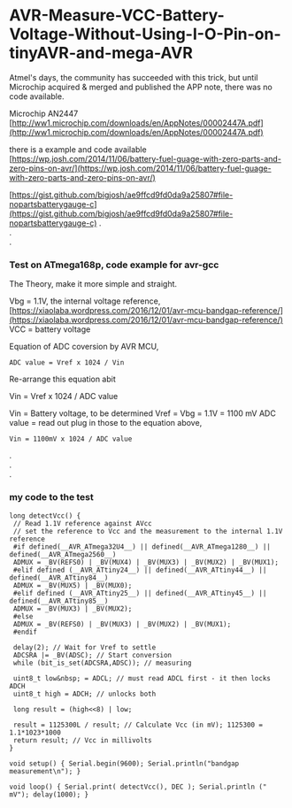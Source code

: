 # AVR-Measure-VCC-Battery-Voltage-Without-Using-I-O-Pin-on-tinyAVR-and-mega-AVR
Atmel's days, the community has succeeded with this trick, but until Microchip acquired & merged and published the APP note, there was no code available.  

Microchip AN2447 [http://ww1.microchip.com/downloads/en/AppNotes/00002447A.pdf](http://ww1.microchip.com/downloads/en/AppNotes/00002447A.pdf)  

there is a example and code available   
[https://wp.josh.com/2014/11/06/battery-fuel-guage-with-zero-parts-and-zero-pins-on-avr/](https://wp.josh.com/2014/11/06/battery-fuel-guage-with-zero-parts-and-zero-pins-on-avr/)  

[https://gist.github.com/bigjosh/ae9ffcd9fd0da9a25807#file-nopartsbatterygauge-c](https://gist.github.com/bigjosh/ae9ffcd9fd0da9a25807#file-nopartsbatterygauge-c)
.  
.  
.  



### Test on ATmega168p, code example for avr-gcc

The Theory, make it more simple and straight.

Vbg = 1.1V, the internal voltage reference, [https://xiaolaba.wordpress.com/2016/12/01/avr-mcu-bandgap-reference/](https://xiaolaba.wordpress.com/2016/12/01/avr-mcu-bandgap-reference/)  
VCC = battery voltage  

Equation of ADC coversion by AVR MCU,  
```
ADC value = Vref x 1024 / Vin  
```

Re-arrange this equation abit  

Vin = Vref x 1024 / ADC value  

Vin = Battery voltage, to be determined
Vref = Vbg = 1.1V = 1100 mV
ADC value = read out
plug in those to the equation above, 
```  
Vin = 1100mV x 1024 / ADC value  
```  

.  
.  
.  

### my code to the test  

```
long detectVcc() {
 // Read 1.1V reference against AVcc
 // set the reference to Vcc and the measurement to the internal 1.1V reference
 #if defined(__AVR_ATmega32U4__) || defined(__AVR_ATmega1280__) || defined(__AVR_ATmega2560__)
 ADMUX = _BV(REFS0) | _BV(MUX4) | _BV(MUX3) | _BV(MUX2) | _BV(MUX1);
 #elif defined (__AVR_ATtiny24__) || defined(__AVR_ATtiny44__) || defined(__AVR_ATtiny84__)
 ADMUX = _BV(MUX5) | _BV(MUX0);
 #elif defined (__AVR_ATtiny25__) || defined(__AVR_ATtiny45__) || defined(__AVR_ATtiny85__)
 ADMUX = _BV(MUX3) | _BV(MUX2);
 #else
 ADMUX = _BV(REFS0) | _BV(MUX3) | _BV(MUX2) | _BV(MUX1);
 #endif

 delay(2); // Wait for Vref to settle
 ADCSRA |= _BV(ADSC); // Start conversion
 while (bit_is_set(ADCSRA,ADSC)); // measuring

 uint8_t low&nbsp; = ADCL; // must read ADCL first - it then locks ADCH
 uint8_t high = ADCH; // unlocks both

 long result = (high<<8) | low;

 result = 1125300L / result; // Calculate Vcc (in mV); 1125300 = 1.1*1023*1000
 return result; // Vcc in millivolts
}
 
void setup() { Serial.begin(9600); Serial.println("bandgap measurement\n"); }
 
void loop() { Serial.print( detectVcc(), DEC ); Serial.println (" mV"); delay(1000); }

```
